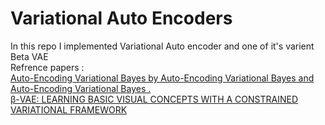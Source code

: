 # Variational Auto Encoders  
In this repo I implemented Variational Auto encoder and one of it's varient Beta VAE  
Refrence papers :  
[Auto-Encoding Variational Bayes by Auto-Encoding Variational Bayes and Auto-Encoding Variational Bayes .](https://arxiv.org/pdf/1312.6114.pdf)  
[β-VAE: LEARNING BASIC VISUAL CONCEPTS WITH A CONSTRAINED VARIATIONAL FRAMEWORK](https://openreview.net/pdf?id=Sy2fzU9gl)
